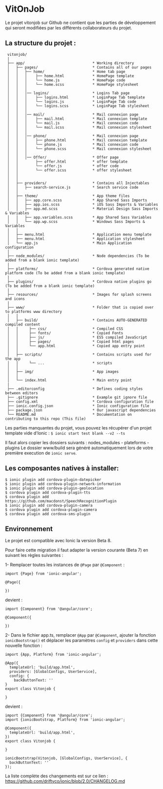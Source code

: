 # VitOnJob

Le projet vitonjob sur Github ne contient que les parties de développement qui seront modifiées par les différents
collaborateurs du projet.

## La structure du projet :

```
 vitonjob/
 |
 ├── app/                               * Working directory
 │   ├── pages/                         * Contains all of our pages
 │   │   ├── home/                      * Home tab page
 │   │   │    ├── home.html             * HomePage template
 │   │   │    └── home.js               * HomePage code
 │   │   │    └── home.scss             * HomePage stylesheet
 │   │   │
 │   │   │── logins/                    * Logins Tab page
 │   │   │    ├── logins.html           * LoginPage Tab template
 │   │   │    └── logins.js             * LoginPage Tab code
 │   │   │    └── logins.scss           * LoginPage Tab stylesheet
 │   │   │
 │   │   │── mail/                      * Mail connexion page
 │   │   │    ├── mail.html             * Mail connexion template
 │   │   │    └── mail.js               * Mail connexion code
 │   │   │    └── mail.scss             * Mail connexion stylesheet
 │   │   │
 │   │   │── phone/                     * Mail connexion page
 │   │   │    ├── phone.html            * Mail connexion template
 │   │   │    └── phone.js              * Mail connexion code
 │   │   │    └── phone.scss            * Mail connexion stylesheet
 │   │   │
 │   │   │── Offer/                     * Offer page
 │   │        ├── offer.html            * offer template
 │   │        └── offer.js              * offer code
 │   │        └── offer.scss            * offer stylesheet
 │   │
 │   │
 │   ├── providers/                     * Contains all Injectables
 │   │   ├── search-service.js          * Search service code
 │   │
 │   ├── theme/                         * App theme files
 │   │   ├── app.core.scss              * App Shared Sass Imports
 │   │   ├── app.ios.scss               * iOS Sass Imports & Variables
 │   │   ├── app.md.scss                * Material Design Sass Imports & Variables
 │   │   ├── app.variables.scss         * App Shared Sass Variables
 │   │   └── app.wp.scss                * Windows Sass Imports & Variables
 │   │
 │   ├── menu.html                      * Application menu template
 │   ├── menu.html                      * Application stylesheet
 │   └── app.js                         * Main Application configuration
 │
 ├── node_modules/                      * Node dependencies (To be added from a blank ionic template)
 |
 ├── platforms/                         * Cordova generated native platform code (To be added from a blank ionic template)
 |
 ├── plugins/                           * Cordova native plugins go (To be added from a blank ionic template)
 |
 ├── resources/                         * Images for splash screens and icons
 |
 ├── www/                               * Folder that is copied over to platforms www directory
 │   │
 │   ├── build/                         * Contains AUTO-GENERATED compiled content
 │   │     ├── css/                     * Compiled CSS
 │   │     ├── fonts/                   * Copied Fonts
 │   │     ├── js/                      * ES5 compiled JavaScript
 │   │     ├── pages/                   * Copied html pages
 │   │     └── app.html                 * Copied app entry point
 │   │
 │   ├── scripts/                       * Contains scripts used for the app
 │   │     └── ...                      * scripts
 │   │
 │   ├── img/                           * App images
 │   │
 │   └── index.html                     * Main entry point
 |
 ├── .editorconfig                      * Defines coding styles between editors
 ├── .gitignore                         * Example git ignore file
 ├── config.xml                         * Cordova configuration file
 ├── ionic.config.json                  * Ionic configuration file
 ├── package.json                       * Our javascript dependencies
 └── README.md                          * Documentation on contributing to this repo (This file)
 ```
Les parties manquantes du projet, vous pouvez les récupérer d'un projet template vide d'Ionic :
`$ ionic start test blank --v2 --ts`

Il faut alors copier les dossiers suivants : nodes_modules - plateforms - plugins
Le dossier www/build sera généré automatiquement lors de votre première execution de `ionic serve`.

## Les composantes natives à installer:

```
$ ionic plugin add cordova-plugin-datepicker
$ ionic plugin add cordova-plugin-network-information
$ ionic plugin add cordova-plugin-geolocation
$ cordova plugin add cordova-plugin-tts
$ cordova plugin add https://github.com/macdonst/SpeechRecognitionPlugin
$ ionic plugin add cordova-plugin-camera
$ cordova plugin add cordova-plugin-camera
$ cordova plugin add cordova-sms-plugin
```

## Environnement

Le projet est compatible avec Ionic la version Beta 8.

Pour faire cette migration il faut adapter la version courante (Beta 7) en suivant les règles suivantes :

1- Remplacer toutes les instances de `@Page` par `@Component` :

```
import {Page} from 'ionic-angular';

@Page({

})
```
devient :
```
import {Component} from '@angular/core';

@Component({

})
```
2- Dans le fichier app.ts, remplacer `@App` par `@Component`, ajouter la fonction `ionicBootstrap()` et déplacer
les paramètres `config` et `providers` dans cette nouvelle fonction :

```
import {App, Platform} from 'ionic-angular';

@App({
  templateUrl: 'build/app.html',
  providers: [GlobalConfigs, UserService],
  config: {
    backButtonText: ''
}
export class Vitonjob {

}
```
devient :
```
import {Component} from '@angular/core';
import {ionicBootstrap, Platform} from 'ionic-angular';

@Component({
  templateUrl: 'build/app.html',
})
export class Vitonjob {

}

ionicBootstrap(Vitonjob, [GlobalConfigs, UserService], {
  backButtonText: ''
});
```

La liste complète des changements est sur ce lien :  https://github.com/driftyco/ionic/blob/2.0/CHANGELOG.md

